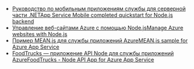 - [<span data-ttu-id="244aa-101">Руководство по мобильным приложениям службы для серверной части .NET</span><span class="sxs-lookup"><span data-stu-id="244aa-101">App Service Mobile completed quickstart for Node.js backend</span></span>](https://azure.microsoft.com/resources/samples/app-service-mobile-nodejs-backend-quickstart/)
- [<span data-ttu-id="244aa-102">Управление веб-сайтами Azure с помощью Node.js</span><span class="sxs-lookup"><span data-stu-id="244aa-102">Manage Azure websites with Node.js</span></span>](https://azure.microsoft.com/resources/samples/app-service-web-nodejs-manage/)
- [<span data-ttu-id="244aa-103">Пример MEAN.js для службы приложений Azure</span><span class="sxs-lookup"><span data-stu-id="244aa-103">MEAN.js sample for Azure App Service</span></span>](https://azure.microsoft.com/resources/samples/meanjs/)
- [<span data-ttu-id="244aa-104">FoodTrucks — приложение API Node для службы приложений Azure</span><span class="sxs-lookup"><span data-stu-id="244aa-104">FoodTrucks - Node API App for Azure App Service</span></span>](https://azure.microsoft.com/resources/samples/app-service-api-node-food-trucks/)